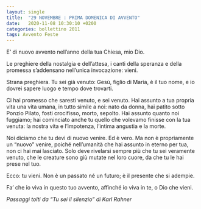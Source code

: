 ```yaml
---
layout: single
title:  "29 NOVEMBRE : PRIMA DOMENICA DI AVVENTO"
date:   2020-11-08 10:30:10 +0200
categories: bollettino 2011
tags: Avvento Feste
---
```


E’ di nuovo avvento nell’anno della tua Chiesa, mio Dio. 

Le preghiere della nostalgia e dell’attesa, i canti della speranza e della promessa s’addensano nell’unica invocazione: vieni. 

Strana preghiera. Tu sei già venuto: Gesù, figlio di Maria, è il tuo nome, e io dovrei sapere luogo e tempo dove trovarti. 

Ci hai promesso che saresti venuto, e sei venuto. Hai assunto a tua propria vita una vita umana, in tutto simile a noi: nato da donna, hai patito sotto Ponzio Pilato, fosti crocifisso, morto, sepolto. Hai assunto quanto noi fuggiamo; hai cominciato anche tu quello che volevamo finisse con la tua venuta: la nostra vita e l’impotenza, l’intima angustia e la morte.

Noi diciamo che tu devi di nuovo venire. Ed è vero. Ma non è propriamente un “nuovo” venire, poiché nell’umanità che hai assunto in eterno per tua, non ci hai mai lasciato. Solo deve rivelarsi sempre più che tu sei veramente venuto, che le creature sono giù mutate nel loro cuore, da che tu le hai prese nel tuo.

Ecco: tu vieni. Non è un passato né un futuro; è il presente che si adempie.

Fa’ che io viva in questo tuo avvento, affinché io viva in te, o Dio che vieni.

*Passaggi tolti da “Tu sei il silenzio” di Karl Rahner*




